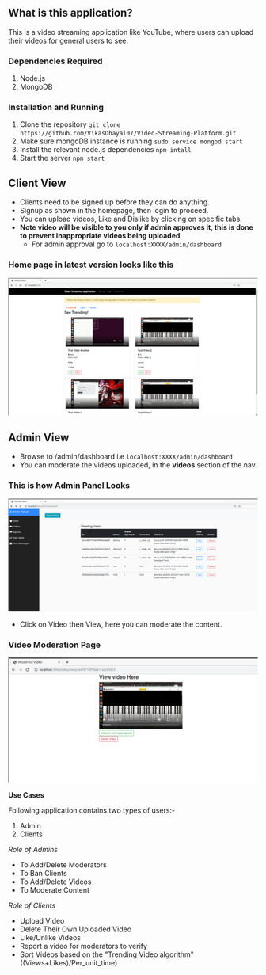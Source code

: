 ## **What is this application?**

This is a video streaming application like YouTube, where users can upload their videos for general users to see.

### **Dependencies Required**
1. Node.js
2. MongoDB

### **Installation and Running**
1. Clone the repository `git clone https://github.com/VikasDhayal07/Video-Streaming-Platform.git`
2. Make sure mongoDB instance is running `sudo service mongod start`
3. Install the relevant node.js dependencies `npm intall`
4. Start the server `npm start`


## **Client View**

* Clients need to be signed up before they can do anything.
* Signup as shown in the homepage, then login to proceed.
* You can upload videos, Like and Dislike by clicking on specific tabs.
* **Note video will be visible to you only if admin approves it, this is done to prevent inappropriate videos being uploaded**
    * For admin approval go to `localhost:XXXX/admin/dashboard`

### **Home page in latest version looks like this**
 ![Home Page](./docs/HomePage.png)

## **Admin View**

* Browse to /admin/dashboard i.e `localhost:XXXX/admin/dashboard`
* You can moderate the videos uploaded, in the **videos** section of the nav. 

### **This is how Admin Panel Looks** 
 ![Admin Page](./docs/AdminPanel.png)
 
* Click on Video then View, here you can moderate the content.

### **Video Moderation Page**
![Moderation Page](./docs/ModerateVideo.png)

**Use Cases**

Following application contains two types of users:-

1. Admin
2. Clients

_Role of Admins_
* To Add/Delete Moderators
* To Ban Clients
* To Add/Delete Videos
* To Moderate Content

_Role of Clients_
* Upload Video
* Delete Their Own Uploaded Video
* Like/Unlike Videos
* Report a video for moderators to verify
* Sort Videos based on the "Trending Video algorithm" ((Views+Likes)/Per_unit_time)
